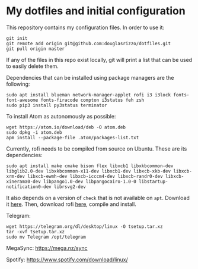# My dotfiles and initial configuration

This repository contains my configuration files. In order to use it:

    git init
    git remote add origin git@github.com:douglasrizzo/dotfiles.git
    git pull origin master

If any of the files in this repo exist locally, git will print a list that can be used to easily delete them.

Dependencies that can be installed using package managers are the following:

    sudo apt install blueman network-manager-applet rofi i3 i3lock fonts-font-awesome fonts-firacode compton i3status feh zsh
    sudo pip3 install py3status terminator

To install Atom as autonomously as possible:

    wget https://atom.io/download/deb -O atom.deb
    sudo dpkg -i atom.deb
    apm install --package-file .atom/packages-list.txt

Currently, rofi needs to be compiled from source on Ubuntu. These are its dependencies:

    sudo apt install make cmake bison flex libxcb1 libxkbcommon-dev libglib2.0-dev libxkbcommon-x11-dev libxcb1-dev libxcb-xkb-dev libxcb-xrm-dev libxcb-ewmh-dev libxcb-icccm4-dev libxcb-randr0-dev libxcb-xinerama0-dev libpango1.0-dev libpangocairo-1.0-0 libstartup-notification0-dev librsvg2-dev

It also depends on a version of `check` that is not available on `apt`. Download it [here](https://github.com/libcheck/check/releases/). Then, download rofi [here](https://github.com/DaveDavenport/rofi/releases), compile and install.

Telegram:

    wget https://telegram.org/dl/desktop/linux -O tsetup.tar.xz
    tar -xvf tsetup.tar.xz
    sudo mv Telegram /opt/telegram

MegaSync: https://mega.nz/sync

Spotify: https://www.spotify.com/download/linux/
